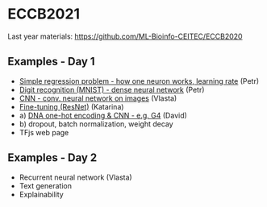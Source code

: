 # ECCB2021

Last year materials: https://github.com/ML-Bioinfo-CEITEC/ECCB2020

## Examples - Day 1

  * [Simple regression problem - how one neuron works, learning rate](https://colab.research.google.com/drive/1Pw5p0mEBAHipVIf0s37WTt1Sgce2p7_Y?usp=sharing) (Petr)
  * [Digit recognition (MNIST) - dense neural network](https://colab.research.google.com/drive/1SXF0ievuhdfwG7RL8tuY0UTMJD4ZWEFt?usp=sharing) (Petr)
  * [CNN - conv. neural network on images](https://colab.research.google.com/drive/1qAOEey9N9iEEw9kO4fiF6PzWyLC-HkeX?usp=sharing)  (Vlasta) 
  * [Fine-tuning (ResNet)](https://colab.research.google.com/github/ML-Bioinfo-CEITEC/ECCB2021/blob/finetuning/04_Transfer_Learning.ipynb) (Katarina)
  * a) [DNA one-hot encoding & CNN - e.g. G4](https://colab.research.google.com/drive/1B3UBfjtTlXS0OawpLGtzpHnVA7yRXtAH?usp=sharing)  (David)
  * b) dropout, batch normalization, weight decay
  * TFjs web page

## Examples - Day 2

  * Recurrent neural network (Vlasta)
  * Text generation
  * Explainability
